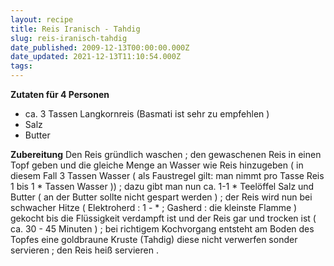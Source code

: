 ```yaml
---
layout: recipe
title: Reis Iranisch - Tahdig
slug: reis-iranisch-tahdig
date_published: 2009-12-13T00:00:00.000Z
date_updated: 2021-12-13T11:10:54.000Z
tags:
---
```


**Zutaten für 4 Personen**
- ca. 3 Tassen Langkornreis (Basmati ist sehr zu empfehlen )
- Salz
- Butter

**Zubereitung**
Den Reis gründlich waschen ; den gewaschenen Reis in einen Topf geben und die gleiche Menge an Wasser wie Reis hinzugeben ( in diesem Fall 3 Tassen Wasser ( als Faustregel gilt: man nimmt pro Tasse Reis 1 bis 1 * Tassen Wasser )) ; dazu gibt man nun ca. 1-1 * Teelöffel Salz und Butter ( an der Butter sollte nicht gespart werden ) ; der Reis wird nun bei schwacher Hitze ( Elektroherd : 1 - * ; Gasherd : die kleinste Flamme ) gekocht bis die Flüssigkeit verdampft ist und der Reis gar und trocken ist ( ca. 30 - 45 Minuten ) ; bei richtigem Kochvorgang entsteht am Boden des Topfes eine goldbraune Kruste (Tahdig) diese nicht verwerfen sonder servieren ; den Reis heiß servieren .

